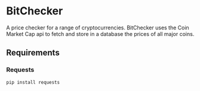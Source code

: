 # BitChecker

A price checker for a range of cryptocurrencies. BitChecker uses the Coin Market Cap api to fetch and store in a database the prices of all major coins.

## Requirements 

### Requests
```pip install requests```